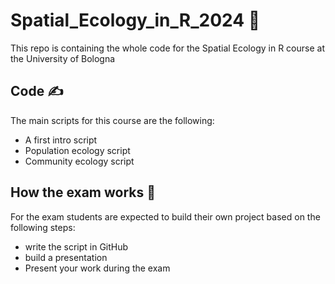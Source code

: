 # Spatial_Ecology_in_R_2024 👾
This repo is containing the whole code for the Spatial Ecology in R course at the University of Bologna

## Code ✍️
The main scripts for this course are the following:
+ A first intro script
+ Population ecology script
+ Community ecology script 

## How the exam works 📖
For the exam students are expected to build their own project based on the following steps:
+ write the script in GitHub
+ build a presentation
+ Present your work during the exam
